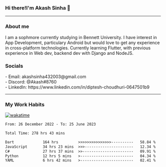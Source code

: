 <h3>Hi there!I'm Akash Sinha 👋</h3>

--- 

<h3>About me</h3>
I am a sophmore currently studying in Bennett University. I have interest in App Development, particulary Android but would love to get any experience in cross-platform technologies. Currently learning Flutter, with previous experience in Web dev, backend dev with Django and NodeJS.

<h3>Socials</h3>
 - Email: akashsinha432003@gmail.com<br>
 - Discord: @Akash#8760<br>
 - LinkedIn: https://www.linkedin.com/in/diptesh-choudhuri-0647501b9<br>


---

<h3>My Work Habits</h3>

[![wakatime](https://wakatime.com/badge/user/938b2951-49cf-4810-9b9e-c17cde3d3343.svg)](https://wakatime.com/@938b2951-49cf-4810-9b9e-c17cde3d3343)

<!--START_SECTION:waka-->

```txt
From: 26 December 2022 - To: 25 June 2023

Total Time: 278 hrs 43 mins

Dart             164 hrs         >>>>>>>>>>>>>>>----------   58.84 %
JavaScript       34 hrs 23 mins  >>>----------------------   12.34 %
C#               27 hrs 37 mins  >>-----------------------   09.91 %
Python           12 hrs 5 mins   >------------------------   04.34 %
YAML             6 hrs 42 mins   >------------------------   02.41 %
```

<!--END_SECTION:waka-->

